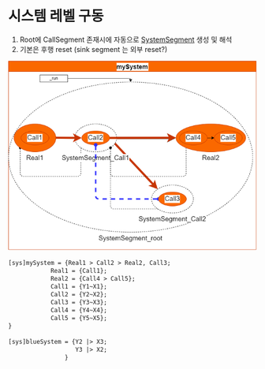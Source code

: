 # 시스템 레벨 구동
1. Root에 CallSegment 존재시에 자동으로 [SystemSegment](./segment.md) 생성 및 해석 
2. 기본은 후행 reset (sink segment 는 외부 reset?)

![](./png/root-toplevel.dio.png)

```
[sys]mySystem = {Real1 > Call2 > Real2, Call3;
            Real1 = {Call1};            
            Real2 = {Call4 > Call5};
            Call1 = {Y1~X1};
            Call2 = {Y2~X2};
            Call3 = {Y3~X3};
            Call4 = {Y4~X4};
            Call5 = {Y5~X5};
}

[sys]blueSystem = {Y2 |> X3;
                   Y3 |> X2;
                }

```



